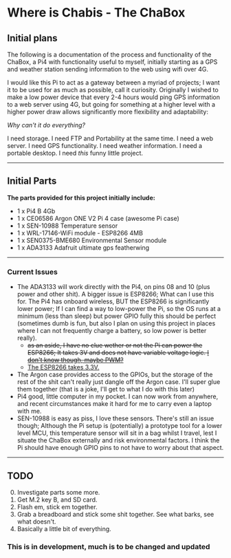 # Where is Chabis - The ChaBox

## Initial plans
The following is a documentation of the process and functionality of the ChaBox, a Pi4 with functionality useful to myself, initially starting as a GPS and weather station sending information to the web using wifi over 4G.

I would like this Pi to act as a gateway between a myriad of projects; I want it to be used for as much as possible, call it curiosity.
Originally I wished to make a low power device that every 2-4 hours would ping GPS information to a web server using 4G, but going for something at a higher level with a higher power draw allows significantly more flexibility and adaptability: 

*Why can't it do everything?*

I need storage. I need FTP and Portability at the same time. I need a web server. I need GPS functionality. I need weather information. I need a portable desktop. I need _this_ funny little project.

---
## Initial Parts
**The parts provided for this project initially include:**
- 1 x Pi4 B 4Gb
- 1 x CE06586 Argon ONE V2 Pi 4 case (awesome Pi case)
- 1 x SEN-10988 Temperature sensor
- 1 x WRL-17146-WiFi module - ESP8266 4MB
- 1 x SEN0375-BME680 Environmental Sensor module 
- 1 x ADA3133 Adafruit ultimate gps featherwing
---
### Current Issues
- The ADA3133 will work directly with the Pi4, on pins 08 and 10 (plus power and other shit). A bigger issue is ESP8266; What can I use this for. The Pi4 has onboard wireless, BUT the ESP8266 is significantly lower power; If I can find a way to low-power the Pi, so the OS runs at a minimum (less than sleep) but power GPIO fully this should be perfect (sometimes dumb is fun, but also I plan on using this project in places where I can not frequently charge a battery, so low power is better really).
    - <del>as an aside, I have no clue wether or not the Pi can power the ESP8266; It takes 3V and does not have variable voltage logic. [I don't know though, maybe PWM?](https://community.element14.com/products/raspberry-pi/w/documents/4317/raspberry-pi-4-model-b-default-gpio-pinout-with-poe-header)</del>
    - [The ESP8266 takes 3.3V.](https://www.sparkfun.com/products/17146)
- The Argon case provides access to the GPIOs, but the storage of the rest of the shit can't really just dangle off the Argon case. I'll super glue them together (that is a joke, I'll get to what I do with this later)
- Pi4 good, little computer in my pocket. I can now work from anywhere, and recent circumstances make it hard for me to carry even a laptop with me.
- SEN-10988 is easy as piss, I love these sensors. There's still an issue though; Although the Pi setup is (potentially) a prototype tool for a lower level MCU, this temperature sensor will sit in a bag whilst I travel, lest I situate the ChaBox externally and risk environmental factors. I think the Pi should have enough GPIO pins to not have to worry about that aspect.
---
## TODO
0. Investigate parts some more.
1. Get M.2 key B, and SD card. 
2. Flash em, stick em together.
3. Grab a breadboard and stick some shit together. See what barks, see what doesn't.
4. Basically a little bit of everything.

### This is in development, much is to be changed and updated
